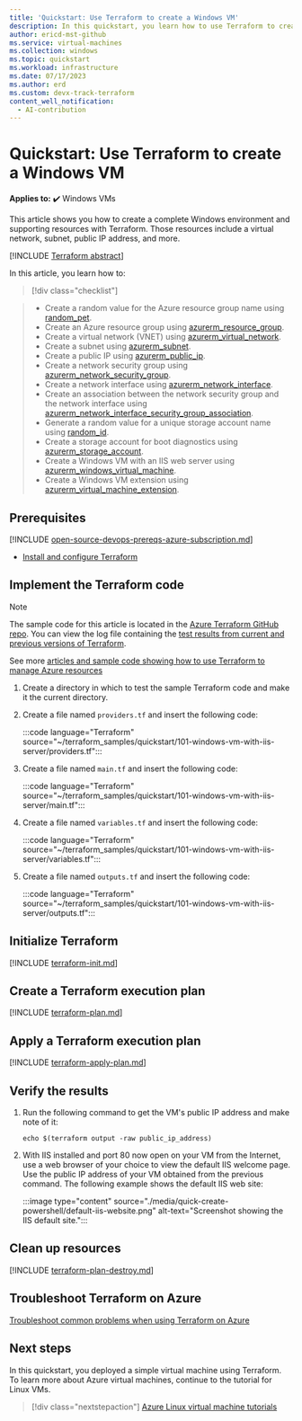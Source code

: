 ```yaml
---
title: 'Quickstart: Use Terraform to create a Windows VM'
description: In this quickstart, you learn how to use Terraform to create a Windows virtual machine
author: ericd-mst-github
ms.service: virtual-machines
ms.collection: windows
ms.topic: quickstart
ms.workload: infrastructure
ms.date: 07/17/2023
ms.author: erd
ms.custom: devx-track-terraform
content_well_notification: 
  - AI-contribution
---
```


# Quickstart: Use Terraform to create a Windows VM

**Applies to:** :heavy_check_mark: Windows VMs 

This article shows you how to create a complete Windows environment and supporting resources with Terraform. Those resources include a virtual network, subnet, public IP address, and more.

[!INCLUDE [Terraform abstract](~/azure-dev-docs-pr/articles/terraform/includes/abstract.md)]

In this article, you learn how to:
> [!div class="checklist"]

> * Create a random value for the Azure resource group name using [random_pet](https://registry.terraform.io/providers/hashicorp/random/latest/docs/resources/pet).
> * Create an Azure resource group using [azurerm_resource_group](https://registry.terraform.io/providers/hashicorp/azurerm/latest/docs/resources/resource_group).
> * Create a virtual network (VNET) using [azurerm_virtual_network](https://registry.terraform.io/providers/hashicorp/azurerm/latest/docs/resources/virtual_network).
> * Create a subnet using [azurerm_subnet](https://registry.terraform.io/providers/hashicorp/azurerm/latest/docs/resources/subnet).
> * Create a public IP using [azurerm_public_ip](https://registry.terraform.io/providers/hashicorp/azurerm/latest/docs/resources/public_ip).
> * Create a network security group using [azurerm_network_security_group](https://registry.terraform.io/providers/hashicorp/azurerm/latest/docs/resources/network_security_group).
> * Create a network interface using [azurerm_network_interface](https://registry.terraform.io/providers/hashicorp/azurerm/latest/docs/resources/network_interface).
> * Create an association between the network security group and the network interface using [azurerm_network_interface_security_group_association](https://registry.terraform.io/providers/hashicorp/azurerm/latest/docs/resources/network_interface_security_group_association).
> * Generate a random value for a unique storage account name using [random_id](https://registry.terraform.io/providers/hashicorp/random/latest/docs/resources/id).
> * Create a storage account for boot diagnostics using [azurerm_storage_account](https://registry.terraform.io/providers/hashicorp/azurerm/latest/docs/resources/storage_account).
> * Create a Windows VM with an IIS web server using [azurerm_windows_virtual_machine](https://registry.terraform.io/providers/hashicorp/azurerm/latest/docs/resources/linux_virtual_machine).
> * Create a Windows VM extension using [azurerm_virtual_machine_extension](https://registry.terraform.io/providers/hashicorp/azurerm/latest/docs/resources/virtual_machine_extension).

## Prerequisites

[!INCLUDE [open-source-devops-prereqs-azure-subscription.md](~/azure-dev-docs-pr/articles/includes/open-source-devops-prereqs-azure-subscription.md)]

- [Install and configure Terraform](/azure/developer/terraform/quickstart-configure)

## Implement the Terraform code

> [!NOTE]
> The sample code for this article is located in the [Azure Terraform GitHub repo](https://github.com/Azure/terraform/tree/master/quickstart/101-windows-vm-with-iis-server). You can view the log file containing the [test results from current and previous versions of Terraform](https://github.com/Azure/terraform/tree/master/quickstart/101-windows-vm-with-iis-server/TestRecord.md).
>
> See more [articles and sample code showing how to use Terraform to manage Azure resources](/azure/terraform)

1. Create a directory in which to test the sample Terraform code and make it the current directory.

1. Create a file named `providers.tf` and insert the following code:

    :::code language="Terraform" source="~/terraform_samples/quickstart/101-windows-vm-with-iis-server/providers.tf":::

1. Create a file named `main.tf` and insert the following code:

    :::code language="Terraform" source="~/terraform_samples/quickstart/101-windows-vm-with-iis-server/main.tf":::

1. Create a file named `variables.tf` and insert the following code:

    :::code language="Terraform" source="~/terraform_samples/quickstart/101-windows-vm-with-iis-server/variables.tf":::

1. Create a file named `outputs.tf` and insert the following code:

    :::code language="Terraform" source="~/terraform_samples/quickstart/101-windows-vm-with-iis-server/outputs.tf":::

## Initialize Terraform

[!INCLUDE [terraform-init.md](~/azure-dev-docs-pr/articles/terraform/includes/terraform-init.md)]

## Create a Terraform execution plan

[!INCLUDE [terraform-plan.md](~/azure-dev-docs-pr/articles/terraform/includes/terraform-plan.md)]

## Apply a Terraform execution plan

[!INCLUDE [terraform-apply-plan.md](~/azure-dev-docs-pr/articles/terraform/includes/terraform-apply-plan.md)]

## Verify the results

1. Run the following command to get the VM's public IP address and make note of it:
    ```azurecli-interactive
    echo $(terraform output -raw public_ip_address)
    ```

1. With IIS installed and port 80 now open on your VM from the Internet, use a web browser of your choice to view the default IIS welcome page. Use the public IP address of your VM obtained from the previous command. The following example shows the default IIS web site:

    :::image type="content" source="./media/quick-create-powershell/default-iis-website.png" alt-text="Screenshot showing the IIS default site.":::

## Clean up resources

[!INCLUDE [terraform-plan-destroy.md](~/azure-dev-docs-pr/articles/terraform/includes/terraform-plan-destroy.md)]

## Troubleshoot Terraform on Azure

[Troubleshoot common problems when using Terraform on Azure](/azure/developer/terraform/troubleshoot)

## Next steps

In this quickstart, you deployed a simple virtual machine using Terraform. To learn more about Azure virtual machines, continue to the tutorial for Linux VMs.

> [!div class="nextstepaction"]
> [Azure Linux virtual machine tutorials](./tutorial-manage-vm.md)
